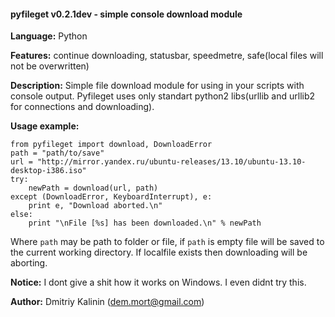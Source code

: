 #### pyfileget v0.2.1dev - simple console download module
**Language:** Python

**Features:** continue downloading, statusbar, speedmetre, safe(local files will not be overwritten)

**Description:** Simple file download module for using in your scripts with console output. Pyfileget uses only standart python2 libs(urllib and urllib2 for connections and downloading). 

**Usage example:**

    from pyfileget import download, DownloadError
    path = "path/to/save"
    url = "http://mirror.yandex.ru/ubuntu-releases/13.10/ubuntu-13.10-desktop-i386.iso"
    try:
        newPath = download(url, path)
    except (DownloadError, KeyboardInterrupt), e:
        print e, "Download aborted.\n"
    else:
        print "\nFile [%s] has been downloaded.\n" % newPath
Where `path` may be path to folder or file, if `path` is empty file will be saved to the current working directory. If localfile exists then downloading will be aborting.

**Notice:** I dont give a shit how it works on Windows. I even didnt try this.

**Author:** Dmitriy Kalinin (dem.mort@gmail.com)

